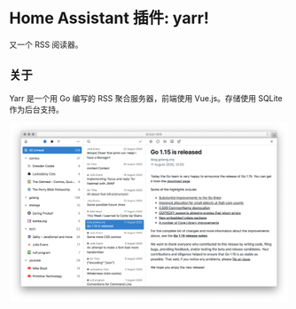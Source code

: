 # Home Assistant 插件: yarr!

又一个 RSS 阅读器。

## 关于

Yarr 是一个用 Go 编写的 RSS 聚合服务器，前端使用 Vue.js。存储使用 SQLite 作为后台支持。

![yarr 预览][promo]

[promo]: https://github.com/einschmidt/addon-yarr/raw/main/images/promo.png